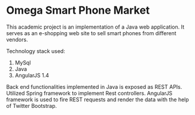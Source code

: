 # Omega Smart Phone Market

This academic project is an implementation of a Java web application.
It serves as an e-shopping web site to sell smart phones from different vendors.

Technology stack used:
  1. MySql
  2. Java
  3. AngularJS 1.4
  
  Back end functionalities implemented in Java is exposed as REST APIs. Utilized Spring framework to implement Rest controllers.
  AngularJS framework is used to fire REST requests and render the data with the help of Twitter Bootstrap.
  

